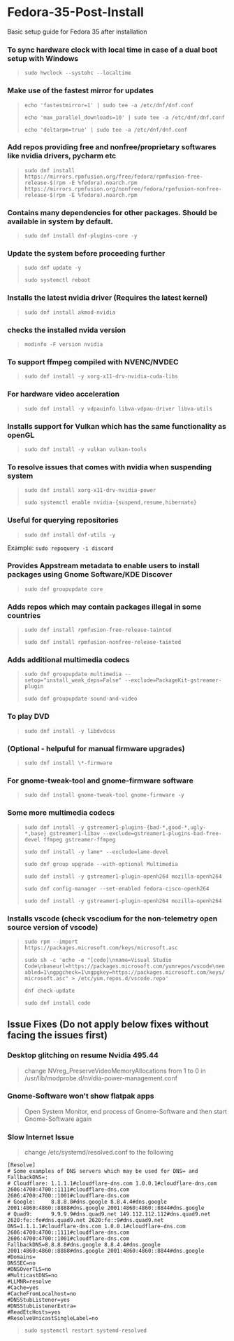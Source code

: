 # Fedora-35-Post-Install
Basic setup guide for Fedora 35 after installation

   ### To sync hardware clock with local time in case of a dual boot setup with Windows
   >`sudo hwclock --systohc --localtime`
   
   ### Make use of the fastest mirror for updates
   >`echo 'fastestmirror=1' | sudo tee -a /etc/dnf/dnf.conf`
   >
   >`echo 'max_parallel_downloads=10' | sudo tee -a /etc/dnf/dnf.conf`
   >
   >`echo 'deltarpm=true' | sudo tee -a /etc/dnf/dnf.conf`
    
   ### Add repos providing free and nonfree/proprietary softwares like nvidia drivers, pycharm etc
   >`sudo dnf install https://mirrors.rpmfusion.org/free/fedora/rpmfusion-free-release-$(rpm -E %fedora).noarch.rpm https://mirrors.rpmfusion.org/nonfree/fedora/rpmfusion-nonfree-release-$(rpm -E %fedora).noarch.rpm`
   
   ### Contains many dependencies for other packages. Should be available in system by default.
   >`sudo dnf install dnf-plugins-core -y`
   
   ### Update the system before proceeding further
   >`sudo dnf update -y`
   >
   >`sudo systemctl reboot`
   
   ### Installs the latest nvidia driver (Requires the latest kernel)
   >`sudo dnf install akmod-nvidia`
   
   ### checks the installed nvida version
   >`modinfo -F version nvidia`
   
   ### To support ffmpeg compiled with NVENC/NVDEC
   >`sudo dnf install -y xorg-x11-drv-nvidia-cuda-libs`
   
   ### For hardware video acceleration
   >`sudo dnf install -y vdpauinfo libva-vdpau-driver libva-utils`
   
   ### Installs support for Vulkan which has the same functionality as openGL
   >`sudo dnf install -y vulkan vulkan-tools`
   
   ### To resolve issues that comes with nvidia when suspending system
   >`sudo dnf install xorg-x11-drv-nvidia-power`
   >
   >`sudo systemctl enable nvidia-{suspend,resume,hibernate}`
   
   ### Useful for querying repositories
   >`sudo dnf install dnf-utils -y`
   
   Example: `sudo repoquery -i discord`
   
   ### Provides Appstream metadata to enable users to install packages using Gnome Software/KDE Discover
   >`sudo dnf groupupdate core`
   
   ### Adds repos which may contain packages illegal in some countries
   >`sudo dnf install rpmfusion-free-release-tainted`
   >
   >`sudo dnf install rpmfusion-nonfree-release-tainted`
   
   ### Adds additional multimedia codecs
   >`sudo dnf groupupdate multimedia --setop="install_weak_deps=False" --exclude=PackageKit-gstreamer-plugin`
   >
   >`sudo dnf groupupdate sound-and-video`
   
   ### To play DVD
   >`sudo dnf install -y libdvdcss`
   
   ### (Optional - helpuful for manual firmware upgrades)
   >`sudo dnf install \*-firmware`
   
   ### For gnome-tweak-tool and gnome-firmware software 
   >`sudo dnf install gnome-tweak-tool gnome-firmware -y`
   
   ### Some more multimedia codecs
   >`sudo dnf install -y gstreamer1-plugins-{bad-*,good-*,ugly-*,base} gstreamer1-libav --exclude=gstreamer1-plugins-bad-free-devel ffmpeg gstreamer-ffmpeg`
   >
   >`sudo dnf install -y lame* --exclude=lame-devel`
   >
   >`sudo dnf group upgrade --with-optional Multimedia`
   >
   >`sudo dnf install -y gstreamer1-plugin-openh264 mozilla-openh264`
   >
   >`sudo dnf config-manager --set-enabled fedora-cisco-openh264`
   >
   >`sudo dnf install -y gstreamer1-plugin-openh264 mozilla-openh264`
   
   ### Installs vscode (check vscodium for the non-telemetry open source version of vscode)
   >`sudo rpm --import https://packages.microsoft.com/keys/microsoft.asc`
   >
   >`sudo sh -c 'echo -e "[code]\nname=Visual Studio Code\nbaseurl=https://packages.microsoft.com/yumrepos/vscode\nenabled=1\ngpgcheck=1\ngpgkey=https://packages.microsoft.com/keys/microsoft.asc" > /etc/yum.repos.d/vscode.repo'`
   >
   >`dnf check-update`
   >
   >`sudo dnf install code`
   
## Issue Fixes (Do not apply below fixes without facing the issues first)
   ### Desktop glitching on resume Nvidia 495.44
   >change NVreg_PreserveVideoMemoryAllocations from 1 to 0 in /usr/lib/modprobe.d/nvidia-power-management.conf

   ### Gnome-Software won't show flatpak apps
   >Open System Monitor, end process of Gnome-Software and then start Gnome-Software again

   ### Slow Internet Issue
   >change /etc/systemd/resolved.conf to the following
   ```
   [Resolve]
# Some examples of DNS servers which may be used for DNS= and FallbackDNS=:
# Cloudflare: 1.1.1.1#cloudflare-dns.com 1.0.0.1#cloudflare-dns.com 2606:4700:4700::1111#cloudflare-dns.com 2606:4700:4700::1001#cloudflare-dns.com
# Google:     8.8.8.8#dns.google 8.8.4.4#dns.google 2001:4860:4860::8888#dns.google 2001:4860:4860::8844#dns.google
# Quad9:      9.9.9.9#dns.quad9.net 149.112.112.112#dns.quad9.net 2620:fe::fe#dns.quad9.net 2620:fe::9#dns.quad9.net
DNS=1.1.1.1#cloudflare-dns.com 1.0.0.1#cloudflare-dns.com 2606:4700:4700::1111#cloudflare-dns.com 2606:4700:4700::1001#cloudflare-dns.com
FallbackDNS=8.8.8.8#dns.google 8.8.4.4#dns.google 2001:4860:4860::8888#dns.google 2001:4860:4860::8844#dns.google
#Domains=
DNSSEC=no
#DNSOverTLS=no
#MulticastDNS=no
#LLMNR=resolve
#Cache=yes
#CacheFromLocalhost=no
#DNSStubListener=yes
#DNSStubListenerExtra=
#ReadEtcHosts=yes
#ResolveUnicastSingleLabel=no
```
   >`sudo systemctl restart systemd-resolved`

